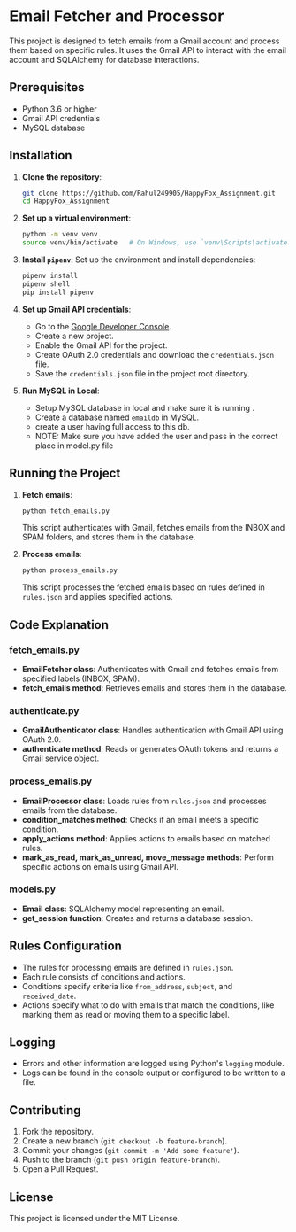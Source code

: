 # Email Fetcher and Processor

This project is designed to fetch emails from a Gmail account and process them based on specific rules. It uses the Gmail API to interact with the email account and SQLAlchemy for database interactions.

## Prerequisites

- Python 3.6 or higher
- Gmail API credentials
- MySQL database

## Installation

1. **Clone the repository**:
    ```bash
    git clone https://github.com/Rahul249905/HappyFox_Assignment.git
    cd HappyFox_Assignment
    ```

2. **Set up a virtual environment**:
    ```bash
    python -m venv venv
    source venv/bin/activate   # On Windows, use `venv\Scripts\activate`
    ```

2. **Install `pipenv`**:
    Set up the environment and install dependencies:
    ```bash
    pipenv install
    pipenv shell
    pip install pipenv
    ```

4. **Set up Gmail API credentials**:
    - Go to the [Google Developer Console](https://console.developers.google.com/).
    - Create a new project.
    - Enable the Gmail API for the project.
    - Create OAuth 2.0 credentials and download the `credentials.json` file.
    - Save the `credentials.json` file in the project root directory.

5. **Run MySQL in Local**:
    - Setup MySQL database in local and make sure it is running .
    - Create a database named `emaildb` in MySQL.
    - create a user having full access to this db.
    - NOTE: Make sure you have added the user and pass in the correct place in model.py file

## Running the Project

1. **Fetch emails**:
    ```bash
    python fetch_emails.py
    ```
    This script authenticates with Gmail, fetches emails from the INBOX and SPAM folders, and stores them in the database.

2. **Process emails**:
    ```bash
    python process_emails.py
    ```
    This script processes the fetched emails based on rules defined in `rules.json` and applies specified actions.

## Code Explanation

### fetch_emails.py
- **EmailFetcher class**: Authenticates with Gmail and fetches emails from specified labels (INBOX, SPAM).
- **fetch_emails method**: Retrieves emails and stores them in the database.

### authenticate.py
- **GmailAuthenticator class**: Handles authentication with Gmail API using OAuth 2.0.
- **authenticate method**: Reads or generates OAuth tokens and returns a Gmail service object.

### process_emails.py
- **EmailProcessor class**: Loads rules from `rules.json` and processes emails from the database.
- **condition_matches method**: Checks if an email meets a specific condition.
- **apply_actions method**: Applies actions to emails based on matched rules.
- **mark_as_read, mark_as_unread, move_message methods**: Perform specific actions on emails using Gmail API.

### models.py
- **Email class**: SQLAlchemy model representing an email.
- **get_session function**: Creates and returns a database session.

## Rules Configuration

- The rules for processing emails are defined in `rules.json`.
- Each rule consists of conditions and actions.
- Conditions specify criteria like `from_address`, `subject`, and `received_date`.
- Actions specify what to do with emails that match the conditions, like marking them as read or moving them to a specific label.

## Logging

- Errors and other information are logged using Python's `logging` module.
- Logs can be found in the console output or configured to be written to a file.

## Contributing

1. Fork the repository.
2. Create a new branch (`git checkout -b feature-branch`).
3. Commit your changes (`git commit -m 'Add some feature'`).
4. Push to the branch (`git push origin feature-branch`).
5. Open a Pull Request.

## License

This project is licensed under the MIT License.


